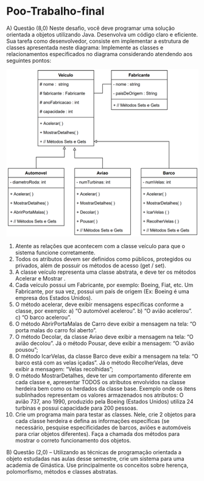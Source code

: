 # Poo-Trabalho-final

A) Questão (8,0)
Neste desafio, você deve programar uma solução orientada a objetos utilizando Java.
Desenvolva um código claro e eficiente. Sua tarefa como desenvolvedor, consiste em implementar a estrutura de classes apresentada neste diagrama:
Implemente as classes e relacionamentos especificados no diagrama considerando atendendo aos seguintes pontos:

![img.png](img.png)
1) Atente as relações que acontecem com a classe veículo para que o sistema funcione corretamente.
2) Todos os atributos devem ser definidos como públicos, protegidos ou privados, além de possuir os métodos de acesso (get / set).
3) A classe veículo representa uma classe abstrata, e deve ter os métodos Acelerar e Mostrar .
4) Cada veículo possui um Fabricante, por exemplo: Boeing, Fiat, etc. Um Fabricante, por sua vez, possui um país de origem (Ex: Boeing é uma empresa dos Estados Unidos).
5) O método acelerar, deve exibir mensagens especificas conforme a classe, por exemplo:
    a) “O automóvel acelerou”.
    b) “O avião acelerou”.
    c) “O barco acelerou”.
6) O método AbrirPortaMalas de Carro deve exibir a mensagem na tela: “O porta malas do carro foi aberto”.
7) O método Decolar, da classe Aviao deve exibir a mensagem na tela: “O avião decolou”. Já o método Pousar, deve exibir a mensagem: “O avião pousou”;
8) O método IcarVelas, da classe Barco deve exibir a mensagem na tela: “O barco está com as velas içadas”. Já o método RecolherVelas, deve exibir a mensagem: “Velas recolhidas”;
9) O método MostrarDetalhes, deve ter um comportamento diferente em cada classe e, apresentar TODOS os atributos envolvidos na classe herdeira bem como os herdados da classe base. Exemplo onde os itens sublinhados representam os valores armazenados nos atributos: O avião 737, ano 1990, produzido pela Boeing (Estados Unidos) utiliza 24 turbinas e possui capacidade para 200 pessoas.
10) Crie um programa main para testar as classes. Nele, crie 2 objetos para cada classe herdeira e defina as informações específicas (se necessário, pesquise especificidades de barcos, aviões e automóveis para criar objetos diferentes). Faça a chamada dos métodos para mostrar o correto funcionamento dos objetos.

B) Questão (2,0) –
Utilizando as técnicas de programação orientada a objeto estudadas nas aulas desse semestre, crie um sistema para uma academia de Ginástica. Use principalmente os conceitos sobre herença, polomorfismo, métodos e classes abstratas. 